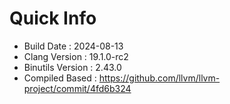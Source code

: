 # Quick Info
* Build Date : 2024-08-13
* Clang Version : 19.1.0-rc2
* Binutils Version : 2.43.0
* Compiled Based : https://github.com/llvm/llvm-project/commit/4fd6b324
